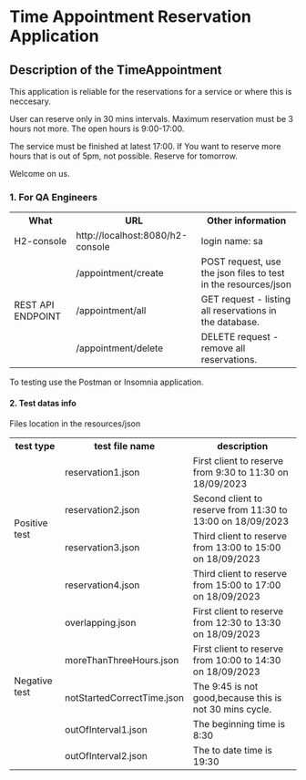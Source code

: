 # Time Appointment Reservation Application

## Description of the TimeAppointment
This application is reliable for the reservations for a service or where this is neccesary.

User can reserve only in 30 mins intervals.
Maximum reservation must be 3 hours not more.
The open hours is 9:00-17:00.

The service must be finished at latest 17:00. 
If You want to reserve more hours that is out of 5pm, not possible. Reserve for tomorrow.

Welcome on us.

### 1. For QA Engineers

<table>
    <tr>
        <th>What</th>
        <th>URL</th>
        <th>Other information</th>
    </tr>
    <tr>
        <td>H2-console</td>
        <td>http://localhost:8080/h2-console</td>
        <td>login name: sa</td>
    </tr>
    <tr>
        <td rowspan="3">REST API ENDPOINT</td>
        <td>/appointment/create</td>
        <td>POST request, use the json files to test in the resources/json</td>
    </tr>
    <tr>
        <td>/appointment/all</td>
        <td>GET request - listing all reservations in the database.</td>
    </tr>
    <tr>
        <td>/appointment/delete</td>
        <td>DELETE request - remove all reservations.</td>
    </tr>
</table>

To testing use the Postman or Insomnia application.

#### 2. Test datas info

Files location in the resources/json

<table>
    <tr>
        <th>test type</th>
        <th>test file name</th>
        <th>description</th>
    </tr>
    <tr>
        <td rowspan="4">Positive test</td>
        <td>reservation1.json</td>
        <td>First client to reserve from 9:30 to 11:30 on 18/09/2023 </td>
    </tr>
    <tr>
        <td>reservation2.json</td>
        <td>Second client to reserve from 11:30 to 13:00 on 18/09/2023 </td>
    </tr>
    <tr>
        <td>reservation3.json</td>
        <td>Third client to reserve from 13:00 to 15:00 on 18/09/2023 </td>
    </tr>
    <tr>
        <td>reservation4.json</td>
        <td>Third client to reserve from 15:00 to 17:00 on 18/09/2023 </td>
    </tr>
    <tr>
        <td rowspan="5">Negative test</td>
        <td>overlapping.json</td>
        <td>First client to reserve from 12:30 to 13:30 on 18/09/2023 </td>
    </tr>
    <tr>
        <td>moreThanThreeHours.json</td>
        <td>First client to reserve from 10:00 to 14:30 on 18/09/2023 </td>
    </tr>
    <tr>
        <td>notStartedCorrectTime.json</td>
        <td>The 9:45 is not good,because this is not 30 mins cycle. </td>
    </tr>
    <tr>
        <td>outOfInterval1.json</td>
        <td>The beginning time is 8:30</td>
    </tr>
    <tr>
        <td>outOfInterval2.json</td>
        <td>The to date time is 19:30</td>
    </tr>
</table>